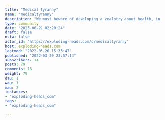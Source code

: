 ```yaml
---
title: "Medical Tyranny" 
name: "medicaltyranny"
description: "We must beware of developing a zealotry about health, in which we take ourselves too seriously and believe that we know enough to dictate human behavior, penalize people for disagreeing with us, and even deny people charity, empathy, and understanding because they act in a way of which we disapprove.We health care professionals are no more competent to treat social distress than other citizens. We cannot fix everything (though we do some things marvelously well), nor can our patients — no matter how intelligent or attentive — prevent all disease and death.If we redefine health, I hope we can discover a definition that **does not include a medical or social mandate to control people’s behavior** for the sake of their mortal bodies; this would seem to me particularly compelling in a nation founded on the belief that one should not legislate behavior even for the sake of the immortal soul.Dr. Fitzgerald 1994"
type: community
date: "2023-06-22 02:20:24"
draft: false
nsfw: false
actor_id: "https://exploding-heads.com/c/medicaltyranny"
host: exploding-heads.com
lastmod: "2022-03-26 15:33:47"
published: "2022-03-20 23:57:14"
subscribers: 14
posts: 79
comments: 13
weight: 79
dau: 1
wau: 1
mau: 2
instances:
- "exploding-heads_com"
tags: 
- "exploding-heads_com"

---
```

